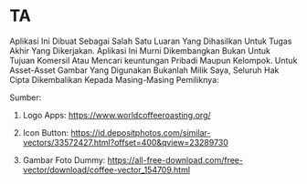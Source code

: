 # TA

Aplikasi Ini Dibuat Sebagai Salah Satu Luaran Yang Dihasilkan Untuk Tugas Akhir Yang Dikerjakan.
Aplikasi Ini Murni Dikembangkan Bukan Untuk Tujuan Komersil Atau Mencari keuntungan Pribadi Maupun Kelompok.
Untuk Asset-Asset Gambar Yang Digunakan Bukanlah Milik Saya, Seluruh Hak Cipta Dikembalikan 
Kepada Masing-Masing Pemiliknya:

Sumber:
1. Logo Apps: https://www.worldcoffeeroasting.org/</p>
2. Icon Button: https://id.depositphotos.com/similar-vectors/33572427.html?offset=400&qview=23289730</p>
3. Gambar Foto Dummy: https://all-free-download.com/free-vector/download/coffee-vector_154709.html </p>
